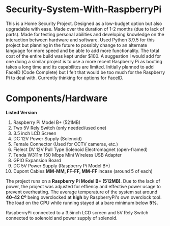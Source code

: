 # Security-System-With-RaspberryPi
This is a Home Security Project. Designed as a low-budget option but also upgradable with ease. Made over the duration of 1-2 months (due to lack of parts). Made for testing personal abilities and developing knowledge on the interaction between hardware and software. Used Python 3.9.5 for this project but planning in the future to possibly change to an alternate language for more speed and be able to add more functionality. The total cost of the entire build was kept under $100. A suggestion I would add for one doing a similar project is to use a more recent Raspberry Pi as booting takes a long time and its capabilites are limited. Initially planned to add FaceID (Code Complete) but I felt that would be too much for the Raspberry Pi to deal with. Currently thinking for options for FaceID.


# Components/Hardware
**Listed Version**
1. Raspberry Pi Model B+ (521MB)
2. Two 5V Rely Switch (only needed/used one)
3. 3.5 inch LCD Screen
4. DC 12V Power Supply (Solenoid)
5. Female Connector (Used for CCTV cameras, etc.)
6. Fielect DV 12V Pull Type Solenoid Electromagnet (open-framed)
7. Tenda W311m 150 Mbps Mini Wireless USB Adapter
8. GPIO Expansion Board
9. DC 5V Power Supply (Raspberry Pi Model B+)
10. Dupont Cables **MM-MM, FF-FF, MM-FF** incase (around 5 of each)


The project runs on a **Raspberry Pi Model B+ (512MB)**. Due to the lack of power, the project was adjusted for effiency and effective power usage to prevent overheating. The average temperature of the system sat around **40-42 Cº** being overclocked at **high** by RaspberryPi's own overclock tool. The load on the CPU while running stayed at a bare minimum below **5%**.

RaspberryPi connected to a 3.5inch LCD screen and 5V Rely Switch connected to solenoid and power supply of solenoid.


